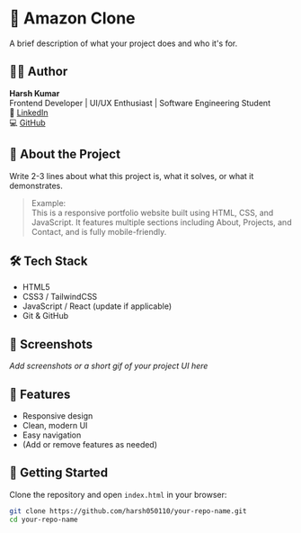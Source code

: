 # 🚀 Amazon Clone

A brief description of what your project does and who it's for.

## 👨‍💻 Author

**Harsh Kumar**  
Frontend Developer | UI/UX Enthusiast | Software Engineering Student  
🔗 [LinkedIn](https://www.linkedin.com/in/harsh-kumar-984)  
💻 [GitHub](https://github.com/harsh050110)

## 📁 About the Project

Write 2-3 lines about what this project is, what it solves, or what it demonstrates.

> Example:  
> This is a responsive portfolio website built using HTML, CSS, and JavaScript. It features multiple sections including About, Projects, and Contact, and is fully mobile-friendly.

## 🛠️ Tech Stack

- HTML5  
- CSS3 / TailwindCSS  
- JavaScript / React (update if applicable)  
- Git & GitHub  

## 📸 Screenshots

_Add screenshots or a short gif of your project UI here_

## 🧠 Features

- Responsive design  
- Clean, modern UI  
- Easy navigation  
- (Add or remove features as needed)

## 🚀 Getting Started

Clone the repository and open `index.html` in your browser:

```bash
git clone https://github.com/harsh050110/your-repo-name.git
cd your-repo-name
